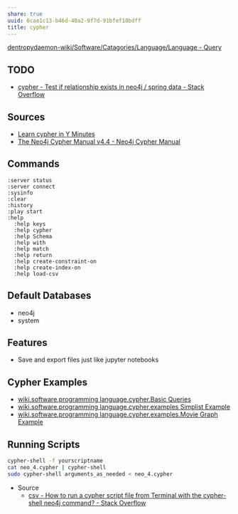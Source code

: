 ```yaml
---
share: true
uuid: 6cae1c13-b46d-40a2-9f7d-91bfef18bdff
title: cypher
---
```

[dentropydaemon-wiki/Software/Catagories/Language/Language - Query](/undefined)

## TODO

* [cypher - Test if relationship exists in neo4j / spring data - Stack Overflow](https://stackoverflow.com/questions/42022215/test-if-relationship-exists-in-neo4j-spring-data)

## Sources

* [Learn cypher in Y Minutes](https://learnxinyminutes.com/docs/cypher/)
* [The Neo4j Cypher Manual v4.4 - Neo4j Cypher Manual](https://neo4j.com/docs/cypher-manual/current/)

## Commands
 
``` cypher
:server status
:server connect
:sysinfo
:clear
:history
:play start
:help
  :help keys
  :help cypher
  :help Schema
  :help with
  :help match
  :help return
  :help create-constraint-on
  :help create-index-on
  :help load-csv
```

## Default Databases

* neo4j
* system

## Features

* Save and export files just like jupyter notebooks

## Cypher Examples

* [wiki.software.programming language.cypher.Basic Queries](/458b1549-c829-487a-ac99-433f356b1c65)
* [wiki.software.programming language.cypher.examples Simplist Example](/undefined)
* [wiki.software.programming language.cypher.examples.Movie Graph Example](/undefined)

## Running Scripts

``` bash
cypher-shell -f yourscriptname
cat neo_4.cypher | cypher-shell
sudo cypher-shell arguments_as_needed < neo_4.cypher
```

* Source 
  * [csv - How to run a cypher script file from Terminal with the cypher-shell neo4j command? - Stack Overflow](https://stackoverflow.com/questions/56038659/how-to-run-a-cypher-script-file-from-terminal-with-the-cypher-shell-neo4j-comman)